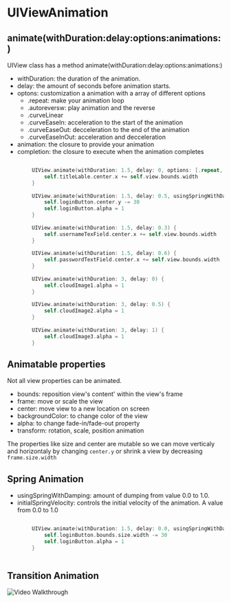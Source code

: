 # UIViewAnimation

## animate(withDuration:delay:options:animations:)

UIView class has a method animate(withDuration:delay:options:animations:)

- withDuration: the duration of the animation.
- delay: the amount of seconds before animation starts.
- optons: customization a animation with a array of different options
    - .repeat: make your animation loop
    - .autoreversw: play animation and the reverse
    - .curveLinear
    - .curveEaseIn: acceleration to the start of the animation
    - .curveEaseOut: decceleration to the end of the animation
    - .curveEaseInOut: acceleration and decceleration
- animation: the closure to provide your animation
- completion: the closure to execute when the animation completes

```swift

        UIView.animate(withDuration: 1.5, delay: 0, options: [.repeat, .autoreverse, .curveEaseOut]) {
            self.titleLable.center.x += self.view.bounds.width
        }
        
        UIView.animate(withDuration: 1.5, delay: 0.5, usingSpringWithDamping: 0.2, initialSpringVelocity: 0) {
            self.loginButton.center.y -= 30
            self.loginButton.alpha = 1
        }
        
        UIView.animate(withDuration: 1.5, delay: 0.3) {
            self.usernameTexField.center.x += self.view.bounds.width
        }
        
        UIView.animate(withDuration: 1.5, delay: 0.6) {
            self.passwordTextField.center.x += self.view.bounds.width
        }
        
        UIView.animate(withDuration: 3, delay: 0) {
            self.cloudImage1.alpha = 1
        }
        
        UIView.animate(withDuration: 3, delay: 0.5) {
            self.cloudImage2.alpha = 1
        }
        
        UIView.animate(withDuration: 3, delay: 1) {
            self.cloudImage3.alpha = 1
        }

```

## Animatable properties

Not all view properties can be animated.

- bounds: reposition view's content' within the view's frame
- frame: move or scale the view
- center: move view to a new location on screen
- backgroundColor: to change color of the view
- alpha: to change fade-in/fade-out property
- transform: rotation, scale, position animation

The properties like size and center are mutable so we can move verticaly and horizontaly by changing `center.y` 
    or shrink a view by decreasing `frame.size.width`

## Spring Animation

- usingSpringWithDamping: amount of dumping from value 0.0 to 1.0. 
- initialSpringVelocity: controls the initial velocity of the animation. A value from 0.0 to 1.0

```swift

        UIView.animate(withDuration: 1.5, delay: 0.0, usingSpringWithDamping: 0.2, initialSpringVelocity: 0) {
            self.loginButton.bounds.size.width -= 30
            self.loginButton.alpha = 1
        }
   
```

## Transition Animation




<img src='https://github.com/MityaKimchanskii/Spotify_API/blob/main/......./1.gif' title='Video Walkthrough' width='' alt='Video Walkthrough' />




